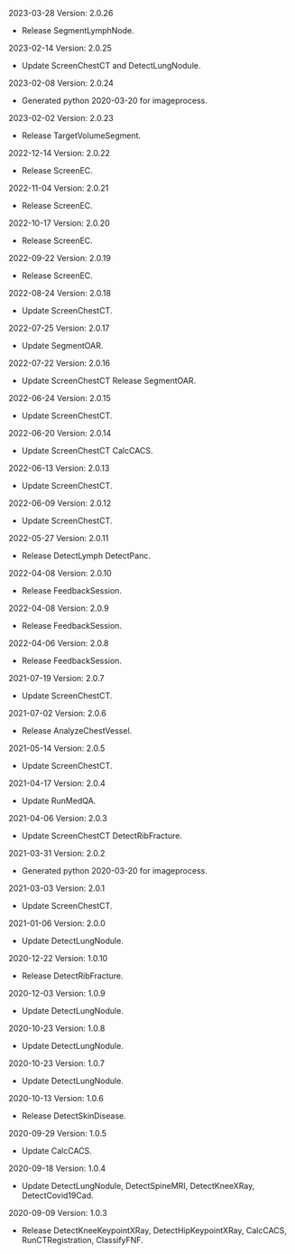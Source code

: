 2023-03-28 Version: 2.0.26
- Release SegmentLymphNode.

2023-02-14 Version: 2.0.25
- Update ScreenChestCT and DetectLungNodule.

2023-02-08 Version: 2.0.24
- Generated python 2020-03-20 for imageprocess.

2023-02-02 Version: 2.0.23
- Release TargetVolumeSegment.

2022-12-14 Version: 2.0.22
- Release ScreenEC.

2022-11-04 Version: 2.0.21
- Release ScreenEC.

2022-10-17 Version: 2.0.20
- Release ScreenEC.

2022-09-22 Version: 2.0.19
- Release ScreenEC.

2022-08-24 Version: 2.0.18
- Update  ScreenChestCT.

2022-07-25 Version: 2.0.17
- Update  SegmentOAR.

2022-07-22 Version: 2.0.16
- Update ScreenChestCT  Release SegmentOAR.

2022-06-24 Version: 2.0.15
- Update ScreenChestCT.

2022-06-20 Version: 2.0.14
- Update ScreenChestCT CalcCACS.

2022-06-13 Version: 2.0.13
- Update ScreenChestCT.

2022-06-09 Version: 2.0.12
- Update ScreenChestCT.

2022-05-27 Version: 2.0.11
- Release DetectLymph DetectPanc.

2022-04-08 Version: 2.0.10
- Release FeedbackSession.

2022-04-08 Version: 2.0.9
- Release FeedbackSession.

2022-04-06 Version: 2.0.8
- Release FeedbackSession.

2021-07-19 Version: 2.0.7
- Update ScreenChestCT.

2021-07-02 Version: 2.0.6
- Release AnalyzeChestVessel.

2021-05-14 Version: 2.0.5
- Update ScreenChestCT.

2021-04-17 Version: 2.0.4
- Update RunMedQA.

2021-04-06 Version: 2.0.3
- Update ScreenChestCT DetectRibFracture.

2021-03-31 Version: 2.0.2
- Generated python 2020-03-20 for imageprocess.

2021-03-03 Version: 2.0.1
- Update ScreenChestCT.

2021-01-06 Version: 2.0.0
- Update DetectLungNodule.

2020-12-22 Version: 1.0.10
- Release DetectRibFracture.

2020-12-03 Version: 1.0.9
- Update DetectLungNodule.

2020-10-23 Version: 1.0.8
- Update DetectLungNodule.

2020-10-23 Version: 1.0.7
- Update DetectLungNodule.

2020-10-13 Version: 1.0.6
- Release DetectSkinDisease.

2020-09-29 Version: 1.0.5
- Update CalcCACS.

2020-09-18 Version: 1.0.4
- Update DetectLungNodule, DetectSpineMRI, DetectKneeXRay, DetectCovid19Cad.

2020-09-09 Version: 1.0.3
- Release DetectKneeKeypointXRay, DetectHipKeypointXRay, CalcCACS, RunCTRegistration, ClassifyFNF.

